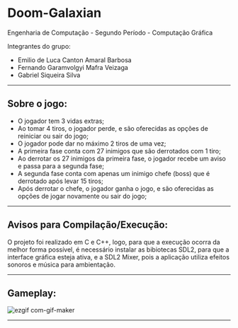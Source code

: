 # Doom-Galaxian

Engenharia de Computação - Segundo Período - Computação Gráfica

Integrantes do grupo:

- Emilio de Luca Canton Amaral Barbosa
- Fernando Garamvolgyi Mafra Veizaga
- Gabriel Siqueira Silva

-------------------------------------------------------------------------------------------------------------------------------------------------------------------------------------------------------------------

Sobre o jogo:
------------------------------------------
- O jogador tem 3 vidas extras;
- Ao tomar 4 tiros, o jogador perde, e são oferecidas as opções de reiniciar ou sair do jogo;
- O jogador pode dar no máximo 2 tiros de uma vez;
- A primeira fase conta com 27 inimigos que são derrotados com 1 tiro;
- Ao derrotar os 27 inimigos da primeira fase, o jogador recebe um aviso e passa para a segunda fase;
- A segunda fase conta com apenas um inimigo chefe (boss) que é derrotado após levar 15 tiros;
- Após derrotar o chefe, o jogador ganha o jogo, e são oferecidas as opções de jogar novamente ou sair do jogo;

-------------------------------------------------------------------------------------------------------------------------------------------------------------------------------------------------------------------

Avisos para Compilação/Execução:
------------------------------------------
<p>
O projeto foi realizado em C e C++, logo, para que a execução ocorra da melhor forma possível, é necessário instalar as bibiotecas SDL2, para que a interface gráfica esteja ativa, e a SDL2 Mixer, pois a
aplicação utiliza efeitos sonoros e música para ambientação.
</p>

-------------------------------------------------------------------------------------------------------------------------------------------------------------------------------------------------------------------

Gameplay:
------------------------------------------
![ezgif com-gif-maker](https://user-images.githubusercontent.com/110564584/182958987-4add0486-88ad-4998-9ae0-51007a47eeb7.gif)



-------------------------------------------------------------------------------------------------------------------------------------------------------------------------------------------------------------------
